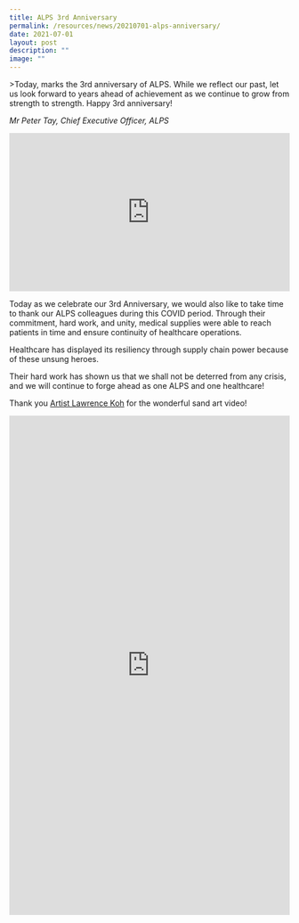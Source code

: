 ```yaml
---
title: ALPS 3rd Anniversary
permalink: /resources/news/20210701-alps-anniversary/
date: 2021-07-01
layout: post
description: ""
image: ""
---
```

&gt;Today, marks the 3rd anniversary of ALPS. While we reflect our past, let us look forward to years ahead of achievement as we continue to grow from strength to strength. Happy 3rd anniversary!

*Mr Peter Tay, Chief Executive Officer, ALPS*



<iframe allow="autoplay; clipboard-write; encrypted-media; picture-in-picture; web-share" allowfullscreen="true" frameborder="0" scrolling="no" style="aspect-ratio: 16 / 9; border: none; overflow: hidden; width: 100%; height: auto" src="https://www.facebook.com/plugins/video.php?height=314&amp;href=https%3A%2F%2Fwww.facebook.com%2Falpshealthcaresupplychain%2Fvideos%2F325103122532813%2F&amp;show_text=false&amp;width=560&amp;t=0">
</iframe>

Today as we celebrate our 3rd Anniversary, we would also like to take time to thank our ALPS colleagues during this COVID period. Through their commitment, hard work, and unity, medical supplies were able to reach patients in time and ensure continuity of healthcare operations.

Healthcare has displayed its resiliency through supply chain power because of these unsung heroes.

Their hard work has shown us that we shall not be deterred from any crisis, and we will continue to forge ahead as one ALPS and one healthcare!

Thank you [Artist Lawrence Koh](https://www.facebook.com/SingaporeSandArt) for the wonderful sand art video!

<iframe allow="autoplay; clipboard-write; encrypted-media; picture-in-picture; web-share" allowfullscreen="true" frameborder="0" scrolling="no" style="aspect-ratio: 9 / 16; border: none; overflow: hidden; width: 100%; height: auto" src="https://www.facebook.com/plugins/video.php?height=476&amp;href=https%3A%2F%2Fwww.facebook.com%2Falpshealthcaresupplychain%2Fvideos%2F983056942529040%2F&amp;show_text=false&amp;width=357&amp;t=0">
</iframe>